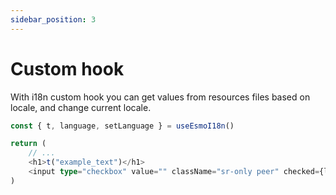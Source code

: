 ```yaml
---
sidebar_position: 3
---
```


# Custom hook

With i18n custom hook you can get values from resources files based on locale, and change current locale.

```ts
const { t, language, setLanguage } = useEsmoI18n()

return (
    // ...
    <h1>t("example_text")</h1>
    <input type="checkbox" value="" className="sr-only peer" checked={language === 'en'} onChange={() => setLanguage(language === 'en' ? 'es' : 'en')} />
)
```